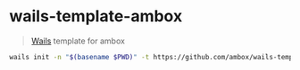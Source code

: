 # wails-template-ambox

> [Wails][wails-installation] template for ambox

```bash
wails init -n "$(basename $PWD)" -t https://github.com/ambox/wails-template-ambox
```

[wails-installation]: https://wails.io/docs/gettingstarted/installation

[//]: https://github.com/wailsapp/wails/issues/4598
[//]: https://github.com/wailsapp/wails/pull/1578/files
[//]: https://taskfile.dev/docs/installation
[//]: https://dosu.dev/pricing
[//]: https://ui.shadcn.com/docs/cli
